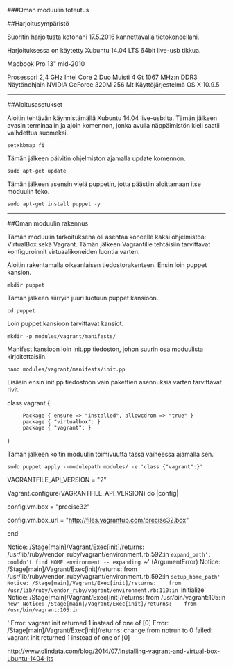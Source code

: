 ###Oman moduulin toteutus

##Harjoitusympäristö

Suoritin harjoitusta kotonani 17.5.2016 kannettavalla tietokoneellani.

Harjoituksessa on käytetty Xubuntu 14.04 LTS 64bit live-usb tikkua.

Macbook Pro 13" mid-2010

Prosessori  2,4 GHz Intel Core 2 Duo
Muisti  4 Gt 1067 MHz:n DDR3
Näytönohjain  NVIDIA GeForce 320M 256 Mt
Käyttöjärjestelmä OS X 10.9.5

----

##Aloitusasetukset

Aloitin tehtävän käynnistämällä Xubuntu 14.04 live-usb:lta. Tämän jälkeen avasin terminaalin ja ajoin komennon, jonka avulla näppäimistön kieli saatii vaihdettua suomeksi.

`setxkbmap fi`

Tämän jälkeen päivitin ohjelmiston ajamalla update komennon.

`sudo apt-get update`

Tämän jälkeen asensin vielä puppetin, jotta päästiin aloittamaan itse moduulin teko.

`sudo apt-get install puppet -y`

----

##Oman moduulin rakennus

Tämän moduulin tarkoituksena oli asentaa koneelle kaksi ohjelmistoa: VirtualBox sekä Vagrant. Tämän jälkeen Vagrantille tehtäisiin tarvittavat konfiguroinnit virtuaalikoneiden luontia varten.

Aloitin rakentamalla oikeanlaisen tiedostorakenteen. Ensin loin puppet kansion.

`mkdir puppet`

Tämän jälkeen siirryin juuri luotuun puppet kansioon.

`cd puppet`

Loin puppet kansioon tarvittavat kansiot.

`mkdir -p modules/vagrant/manifests/`

Manifest kansioon loin init.pp tiedoston, johon suurin osa moduulista kirjoitettaisiin.

`nano modules/vagrant/manifests/init.pp`

Lisäsin ensin init.pp tiedostoon vain pakettien asennuksia varten tarvittavat rivit.

class vagrant {

         Package { ensure => "installed", allowcdrom => "true" }
         package { "virtualbox": }
         package { "vagrant": }
}

Tämän jälkeen koitin moduulin toimivuutta tässä vaiheessa ajamalla sen.

`sudo puppet apply --modulepath modules/ -e 'class {"vagrant":}'`

VAGRANTFILE_API_VERSION = "2"

Vagrant.configure(VAGRANTFILE_API_VERSION) do |config|

config.vm.box = "precise32"

config.vm.box_url = "http://files.vagrantup.com/precise32.box"

end

Notice: /Stage[main]/Vagrant/Exec[init]/returns: /usr/lib/ruby/vendor_ruby/vagrant/environment.rb:592:in `expand_path': couldn't find HOME environment -- expanding `~' (ArgumentError)
Notice: /Stage[main]/Vagrant/Exec[init]/returns: 	from /usr/lib/ruby/vendor_ruby/vagrant/environment.rb:592:in `setup_home_path'
Notice: /Stage[main]/Vagrant/Exec[init]/returns: 	from /usr/lib/ruby/vendor_ruby/vagrant/environment.rb:110:in `initialize'
Notice: /Stage[main]/Vagrant/Exec[init]/returns: 	from /usr/bin/vagrant:105:in `new'
Notice: /Stage[main]/Vagrant/Exec[init]/returns: 	from /usr/bin/vagrant:105:in `<main>'
Error: vagrant init returned 1 instead of one of [0]
Error: /Stage[main]/Vagrant/Exec[init]/returns: change from notrun to 0 failed: vagrant init returned 1 instead of one of [0]



http://www.olindata.com/blog/2014/07/installing-vagrant-and-virtual-box-ubuntu-1404-lts
